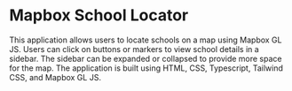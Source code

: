 # Mapbox School Locator

This application allows users to locate schools on a map using Mapbox GL JS. Users can click on buttons or markers to view school details in a sidebar. The sidebar can be expanded or collapsed to provide more space for the map. The application is built using HTML, CSS, Typescript, Tailwind CSS, and Mapbox GL JS.
